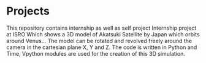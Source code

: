 # Projects
This repository contains internship as well as self project 
Internship project at ISRO 
Which shows a 3D model of Akatsuki Satellite by Japan which orbits around Venus... The model can be rotated and revolved freely around the camera in the cartesian plane X, Y and Z. The code is written in Python and Time, Vpython modules are used for the creation of this 3D simulation.

